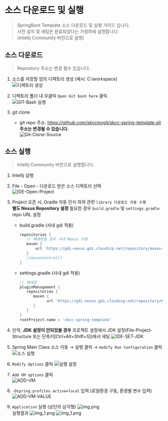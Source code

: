 # 소스 다운로드 및 실행
>
> SpringBoot Template 소스 다운로드 및 실행 가이드 입니다.  
> 사전 설치 및 세팅은 완료되었다는 가정하에 설명합니다.  
> (Intellij Community 버전으로 설명)

## 소스 다운로드
>
> Repository 주소는 변경 될수 있습니다.

1. 소스를 저장할 임의 디렉토리 생성 (예시: C:\\workspace)  
![디렉토리 생성](images/source/source-down-1.png)  

2. 디렉토리 폴더 내 우클릭 `Open Git bash here` 클릭  
![GIT-Bash 실행](images/source/source-down-2.png)

3. git clone
   - git repo 주소: <https://github.com/skccmygit/skcc-spring-template.git>  
  **주소는 변경될 수 있습니다.**  
  ![Git-Clone-Source](images/source/source-git-clone.png)

## 소스 실행
>
> Intellij Community 버전으로 설명합니다.

1. Intellij 실행
2. File - Open - 다운로드 받은 소스 디렉토리 선택  
   ![IDE-Open-Project](images/source/source-ide-selec.png)
3. Project 오픈 시, Gradle 자동 인식 하여 관련 `library 다운로드 자동 수행`  
   **별도 Nexus Repository 설정** 필요한 경우 `build.gradle` 및 `settings.gradle` repo URL 설정
   - build.gradle (사내 gdi 적용)

      ```gradle
      repositories {
         // 폐쇄망일 경우 사내 Nexus 이용
         maven {
             url 'https://gdi-nexus.gdi.cloudzcp.net/repository/maven-central'
         }
         //mavenCentral()
      }
      ```

   - settings.gradle (사내 gdi 적용)

      ```gradle
      // 폐쇄망
      pluginManagement {
         repositories {
            maven {
                  url 'https://gdi-nexus.gdi.cloudzcp.net/repository/maven-central'
            }
         }
      }
      rootProject.name = 'skcc-spring-template'
      ```

4. 만약, **JDK 설정이 안되었을 경우** 프로젝트 설정에서 JDK 설정(File-Project-Structure 또는 단축키[Ctrl+Alt+Shift+S])에서 세팅
   ![IDE-SET-JDK](images/source/source-ide-jdk.png)

5. Spring Main Class 소스 이동 → 실행 클릭 → `modify Run Configuration` 클릭
   ![소스 실행](images/source/source-exe.png)

6. `Modify Options` 클릭
   ![실행 설정](images/source/source-ide-run-config.png)

7. `Add VM options` 클릭  
   ![ADD-VM](images/source/source-ide-add-vm.png)

8. `-Dspring.profiles.active=local` 입력 (로컬환경 구동, 환경별 변수 입력)  
   ![ADD-VM-VALUE](images/source/source-ide-add-vm-value.png)

9. `Application` 실행 (상단의 삼각형)
   ![img.png](images/source/source-ide-execute.png)  
   실행결과
   ![img_1.png](images/source/source-ide-execute-result.png)
   ![img_1.png](images/source/source-ide-execute-result2.png)